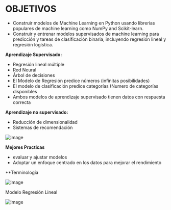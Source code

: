 # OBJETIVOS

- Construir modelos de Machine Learning en Python usando librerías populares de machine learning como NumPy and Scikit-learn.
- Construir y entrenar modelos supervisados de machine learning para predicción y tareas de clasificación binaria, incluyendo regresión lineal y regresión logística.

**Aprendizaje Supervisado:**
- Regresión lineal múltiple
- Red Neural
- Árbol de decisiones
- El Modelo de Regresión predice números (infinitas posibilidades)
- El modelo de clasificación predice categorías (Numero de categorías disponibles
-   Ambos modelos de aprendizaje supervisado tienen datos con respuesta correcta

**Aprendizaje no supervisado:**

- Reducción de dimensionalidad 
- Sistemas de recomendación 




![image](https://user-images.githubusercontent.com/111929312/212770000-a082f496-c3fd-4b1e-bfa7-b10effecd8ce.png)


**Mejores Practicas**
- evaluar y ajustar modelos 
- Adoptar un enfoque centrado en los datos para mejorar el rendimiento

**Terminología 

![image](https://user-images.githubusercontent.com/111929312/212776545-2c90f4bf-c5f3-46dc-b21b-4c200a237513.png)

Modelo Regresión Lineal

![image](https://user-images.githubusercontent.com/111929312/213582304-112a3d29-953c-473b-ae98-cb989f06f113.png)
